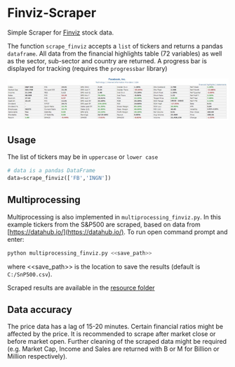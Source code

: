 # Finviz-Scraper
Simple Scraper for [Finviz](https://finviz.com/) stock data.

The function `scrape_finviz` accepts a `list` of tickers and returns a pandas `dataframe`. All data from the financial highlights table (72 variables) as well as the sector, sub-sector and country are returned. A progress bar is displayed for tracking (requires the `progressbar` library)

<img src="/resource/scrape-finviz.JPG" alt="">

## Usage
The list of tickers may be in `uppercase` or `lower case`
```python
# data is a pandas DataFrame
data=scrape_finviz(['FB','INGN'])
```

## Multiprocessing

Multiprocessing is also implemented in `multiprocessing_finviz.py`. In this example tickers from the S&P500 are scraped, based on data from [https://datahub.io/](https://datahub.io/). To run open command prompt and enter:

```python
python multiprocessing_finviz.py <<save_path>>  
```
where <<save_path>> is the location to save the results (default is `C:/SnP500.csv`).

Scraped results are available in the [resource folder](https://github.com/xang1234/Finviz-Scraper/tree/master/resource)

## Data accuracy
The price data has a lag of 15-20 minutes. Certain financial ratios might be affected by the price. It is recommended to scrape after market close or before market open. Further cleaning of the scraped data might be required (e.g. Market Cap, Income and Sales are returned with B or M for Billion or Million respectively).
